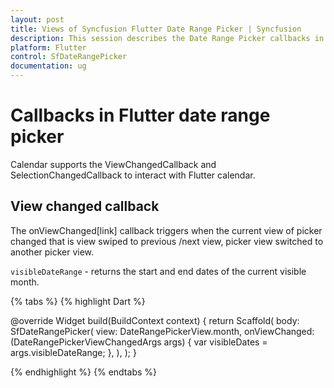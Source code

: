```yaml
---
layout: post
title: Views of Syncfusion Flutter Date Range Picker | Syncfusion
description: This session describes the Date Range Picker callbacks in SfDateRangePicker widget in Flutter | Date Picker
platform: Flutter
control: SfDateRangePicker
documentation: ug
---
```


# Callbacks in Flutter date range picker
Calendar supports the ViewChangedCallback and SelectionChangedCallback to interact with Flutter calendar.

## View changed callback
The onViewChanged[link] callback triggers when the current view of picker changed that is view swiped to previous /next view, picker view switched to another picker view.

`visibleDateRange` - returns the start and end dates of the current visible month.

{% tabs %}
{% highlight Dart %}

@override
Widget build(BuildContext context) {
  return Scaffold(
    body: SfDateRangePicker(
      view: DateRangePickerView.month,
      onViewChanged: (DateRangePickerViewChangedArgs args) {
        var visibleDates = args.visibleDateRange;
      },
    ),
  );
}

{% endhighlight %}
{% endtabs %}

